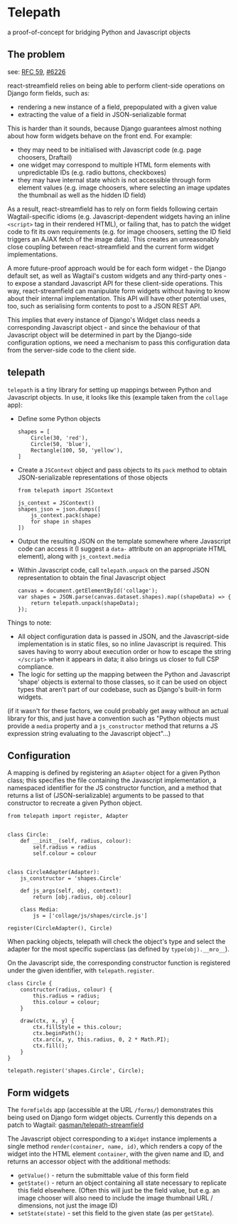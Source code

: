# Telepath

a proof-of-concept for bridging Python and Javascript objects

## The problem

see: [RFC 59](https://github.com/wagtail/rfcs/pull/59/files), [#6226](https://github.com/wagtail/wagtail/pull/6226)

react-streamfield relies on being able to perform client-side operations on Django form fields, such as:

* rendering a new instance of a field, prepopulated with a given value
* extracting the value of a field in JSON-serializable format

This is harder than it sounds, because Django guarantees almost nothing about how form widgets behave on the front end. For example:

* they may need to be initialised with Javascript code (e.g. page choosers, Draftail)
* one widget may correspond to multiple HTML form elements with unpredictable IDs (e.g. radio buttons, checkboxes)
* they may have internal state which is not accessible through form element values (e.g. image choosers, where selecting an image updates the thumbnail as well as the hidden ID field)

As a result, react-streamfield has to rely on form fields following certain Wagtail-specific idioms (e.g. Javascript-dependent widgets having an inline `<script>` tag in their rendered HTML), or failing that, has to patch the widget code to fit its own requirements (e.g. for image choosers, setting the ID field triggers an AJAX fetch of the image data). This creates an unreasonably close coupling between react-streamfield and the current form widget implementations.

A more future-proof approach would be for each form widget - the Django default set, as well as Wagtail's custom widgets and any third-party ones - to expose a standard Javascript API for these client-side operations. This way, react-streamfield can manipulate form widgets without having to know about their internal implementation. This API will have other potential uses, too, such as serialising form contents to post to a JSON REST API.

This implies that every instance of Django's Widget class needs a corresponding Javascript object - and since the behaviour of that Javascript object will be determined in part by the Django-side configuration options, we need a mechanism to pass this configuration data from the server-side code to the client side.

## telepath

`telepath` is a tiny library for setting up mappings between Python and Javascript objects. In use, it looks like this (example taken from the `collage` app):

* Define some Python objects

      shapes = [
          Circle(30, 'red'),
          Circle(50, 'blue'),
          Rectangle(100, 50, 'yellow'),
      ]
* Create a `JSContext` object and pass objects to its `pack` method to obtain JSON-serializable representations of those objects

      from telepath import JSContext

      js_context = JSContext()
      shapes_json = json.dumps([
          js_context.pack(shape)
          for shape in shapes
      ])
* Output the resulting JSON on the template somewhere where Javascript code can access it (I suggest a `data-` attribute on an appropriate HTML element), along with `js_context.media`
* Within Javascript code, call `telepath.unpack` on the parsed JSON representation to obtain the final Javascript object

      canvas = document.getElementById('collage');
      var shapes = JSON.parse(canvas.dataset.shapes).map((shapeData) => {
          return telepath.unpack(shapeData);
      });

Things to note:

* All object configuration data is passed in JSON, and the Javascript-side implementation is in static files, so no inline Javascript is required. This saves having to worry about execution order or how to escape the string `</script>` when it appears in data; it also brings us closer to full CSP compliance.
* The logic for setting up the mapping between the Python and Javascript 'shape' objects is external to those classes, so it can be used on object types that aren't part of our codebase, such as Django's built-in form widgets.

(if it wasn't for these factors, we could probably get away without an actual library for this, and just have a convention such as "Python objects must provide a `media` property and a `js_constructor` method that returns a JS expression string evaluating to the Javascript object"...)

## Configuration

A mapping is defined by registering an `Adapter` object for a given Python class; this specifies the file containing the Javascript implementation, a namespaced identifier for the JS constructor function, and a method that returns a list of (JSON-serializable) arguments to be passed to that constructor to recreate a given Python object.

    from telepath import register, Adapter


    class Circle:
        def __init__(self, radius, colour):
            self.radius = radius
            self.colour = colour


    class CircleAdapter(Adapter):
        js_constructor = 'shapes.Circle'

        def js_args(self, obj, context):
            return [obj.radius, obj.colour]

        class Media:
            js = ['collage/js/shapes/circle.js']

    register(CircleAdapter(), Circle)


When packing objects, telepath will check the object's type and select the adapter for the most specific superclass (as defined by `type(obj).__mro__`).

On the Javascript side, the corresponding constructor function is registered under the given identifier, with `telepath.register`.

    class Circle {
        constructor(radius, colour) {
            this.radius = radius;
            this.colour = colour;
        }

        draw(ctx, x, y) {
            ctx.fillStyle = this.colour;
            ctx.beginPath();
            ctx.arc(x, y, this.radius, 0, 2 * Math.PI);
            ctx.fill();
        }
    }

    telepath.register('shapes.Circle', Circle);


## Form widgets

The `formfields` app (accessible at the URL `/forms/`) demonstrates this being used on Django form widget objects. Currently this depends on a patch to Wagtail: [gasman/telepath-streamfield](https://github.com/gasman/wagtail/tree/telepath-streamfield)

The Javascript object corresponding to a `Widget` instance implements a single method `render(container, name, id)`, which renders a copy of the widget into the HTML element `container`, with the given name and ID, and returns an accessor object with the additional methods:

* `getValue()` - return the submittable value of this form field
* `getState()` - return an object containing all state necessary to replicate this field elsewhere. (Often this will just be the field value, but e.g. an image chooser will also need to include the image thumbnail URL / dimensions, not just the image ID)
* `setState(state)` - set this field to the given state (as per `getState`).
